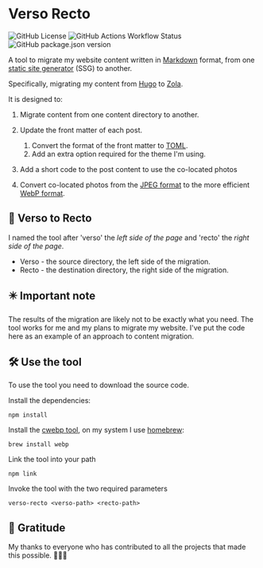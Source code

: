 # Verso Recto #

![GitHub License](https://img.shields.io/github/license/techxplorer/verso-recto)
![GitHub Actions Workflow Status](https://img.shields.io/github/actions/workflow/status/techxplorer/verso-recto/node.js.yml)
![GitHub package.json version](https://img.shields.io/github/package-json/v/techxplorer/verso-recto)

A tool to migrate my website content written in [Markdown][md] format, from one
[static site generator][ssg] (SSG) to another.

Specifically, migrating my content from [Hugo][hugo] to [Zola][zola].

It is designed to:

1. Migrate content from one content directory to another.
1. Update the front matter of each post.

    1. Convert the format of the front matter to [TOML][toml].
    1. Add an extra option required for the theme I'm using.

1. Add a short code to the post content to use the co-located photos
1. Convert co-located photos from the [JPEG format][jpeg] to the more efficient [WebP format][webp].

## 📖 Verso to Recto ##

I named the tool after 'verso' the *left side of the page* and 'recto' the *right side of the page*.

- Verso - the source directory, the left side of the migration.
- Recto - the destination directory, the right side of the migration.

## ✴️ Important note ##

The results of the migration are likely not to be exactly what you need. The tool
works for me and my plans to migrate my website. I've put the code here as an
example of an approach to content migration.

## 🛠️ Use the tool ##

To use the tool you need to download the source code.

Install the dependencies:

```shell
npm install
```

Install the [cwebp tool][cwebp], on my system I use [homebrew][brew]:

```shell
brew install webp
```

Link the tool into your path

```shell
npm link
```

Invoke the tool with the two required parameters

```shell
verso-recto <verso-path> <recto-path>
```

## 🙏 Gratitude ##

My thanks to everyone who has contributed to all the projects that made
this possible. 🙏😊💖

[brew]: https://brew.sh
[cwebp]: https://developers.google.com/speed/webp/docs/cwebp
[hugo]: https://gohugo.io
[jpeg]: https://en.wikipedia.org/wiki/JPEG
[md]: https://en.wikipedia.org/wiki/Markdown
[ssg]: https://en.wikipedia.org/wiki/Static_site_generator
[toml]: https://en.wikipedia.org/wiki/TOML
[webp]: https://en.wikipedia.org/wiki/WebP
[zola]: https://www.getzola.org
